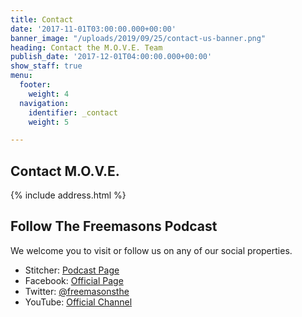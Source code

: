 ```yaml
---
title: Contact
date: '2017-11-01T03:00:00.000+00:00'
banner_image: "/uploads/2019/09/25/contact-us-banner.png"
heading: Contact the M.O.V.E. Team
publish_date: '2017-12-01T04:00:00.000+00:00'
show_staff: true
menu:
  footer:
    weight: 4
  navigation:
    identifier: _contact
    weight: 5

---
```

## Contact M.O.V.E.
{% include address.html %}

## Follow The Freemasons Podcast
We welcome you to visit or follow us on any of our social properties.

- Stitcher: [Podcast Page](https://www.stitcher.com/podcast/anchor-podcasts/the-freemasons)
- Facebook: [Official Page](https://www.facebook.com/TheFreemasonsPodcast)
- Twitter: [@freemasonsthe](https://twitter.com/FreemasonsThe)
- YouTube: [Official Channel](https://www.youtube.com/channel/UCxQEbL3ZE_WaYs2V0bnOBNg)